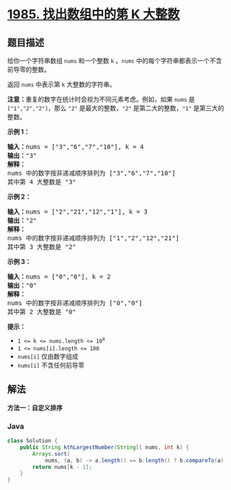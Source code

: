 # [1985. 找出数组中的第 K 大整数](https://leetcode.cn/problems/find-the-kth-largest-integer-in-the-array)

## 题目描述

<p>给你一个字符串数组 <code>nums</code> 和一个整数 <code>k</code> 。<code>nums</code> 中的每个字符串都表示一个不含前导零的整数。</p>

<p>返回 <code>nums</code> 中表示第 <code>k</code> 大整数的字符串。</p>

<p><strong>注意：</strong>重复的数字在统计时会视为不同元素考虑。例如，如果 <code>nums</code> 是 <code>["1","2","2"]</code>，那么 <code>"2"</code> 是最大的整数，<code>"2"</code> 是第二大的整数，<code>"1"</code> 是第三大的整数。</p>

<p><strong>示例 1：</strong></p>

<pre>
<strong>输入：</strong>nums = ["3","6","7","10"], k = 4
<strong>输出：</strong>"3"
<strong>解释：</strong>
nums 中的数字按非递减顺序排列为 ["3","6","7","10"]
其中第 4 大整数是 "3"
</pre>

<p><strong>示例 2：</strong></p>

<pre>
<strong>输入：</strong>nums = ["2","21","12","1"], k = 3
<strong>输出：</strong>"2"
<strong>解释：</strong>
nums 中的数字按非递减顺序排列为 ["1","2","12","21"]
其中第 3 大整数是 "2"
</pre>

<p><strong>示例 3：</strong></p>

<pre>
<strong>输入：</strong>nums = ["0","0"], k = 2
<strong>输出：</strong>"0"
<strong>解释：</strong>
nums 中的数字按非递减顺序排列为 ["0","0"]
其中第 2 大整数是 "0"
</pre>

<p><strong>提示：</strong></p>

<ul>
	<li><code>1 &lt;= k &lt;= nums.length &lt;= 10<sup>4</sup></code></li>
	<li><code>1 &lt;= nums[i].length &lt;= 100</code></li>
	<li><code>nums[i]</code> 仅由数字组成</li>
	<li><code>nums[i]</code> 不含任何前导零</li>
</ul>

## 解法

**方法一：自定义排序**

### **Java**

```java
class Solution {
    public String kthLargestNumber(String[] nums, int k) {
        Arrays.sort(
            nums, (a, b) -> a.length() == b.length() ? b.compareTo(a) : b.length() - a.length());
        return nums[k - 1];
    }
}
```
